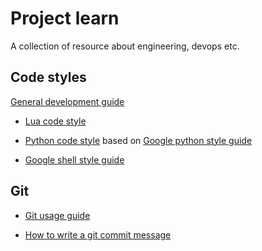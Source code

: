 # Project learn

A collection of resource about engineering, devops etc.

## Code styles

[General development guide](code-style/general)

-   [Lua code style](code-style/lua)

-   [Python code style](code-style/python) based on [Google python style guide](code-style/google-python-style-guide)

-   [Google shell style guide](code-style/google-shell-style-guide)

##  Git

-   [Git usage guide](dev/git-guide)

-   [How to write a git commit message](dev/how-to-write-a-git-commit-message)
